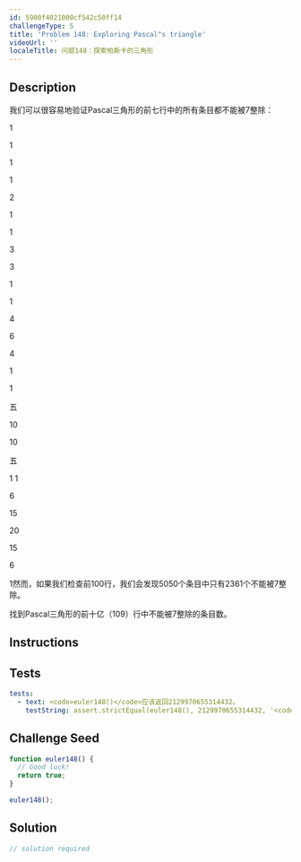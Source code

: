 ```yaml
---
id: 5900f4021000cf542c50ff14
challengeType: 5
title: 'Problem 148: Exploring Pascal"s triangle'
videoUrl: ''
localeTitle: 问题148：探索帕斯卡的三角形
---
```


## Description
<section id="description">我们可以很容易地验证Pascal三角形的前七行中的所有条目都不能被7整除： <p> 1 </p><p> 1 </p><p> 1 </p><p> 1 </p><p> 2 </p><p> 1 </p><p> 1 </p><p> 3 </p><p> 3 </p><p> 1 </p><p> 1 </p><p> 4 </p><p> 6 </p><p> 4 </p><p> 1 </p><p> 1 </p><p>五</p><p> 10 </p><p> 10 </p><p>五</p><p> 1 1 </p><p> 6 </p><p> 15 </p><p> 20 </p><p> 15 </p><p> 6 </p><p> 1然而，如果我们检查前100行，我们会发现5050个条目中只有2361个不能被7整除。 </p><p>找到Pascal三角形的前十亿（109）行中不能被7整除的条目数。 </p></section>

## Instructions
<section id="instructions">
</section>

## Tests
<section id='tests'>

```yml
tests:
  - text: <code>euler148()</code>应该返回2129970655314432。
    testString: assert.strictEqual(euler148(), 2129970655314432, '<code>euler148()</code> should return 2129970655314432.');

```

</section>

## Challenge Seed
<section id='challengeSeed'>

<div id='js-seed'>

```js
function euler148() {
  // Good luck!
  return true;
}

euler148();

```

</div>



</section>

## Solution
<section id='solution'>

```js
// solution required
```
</section>
